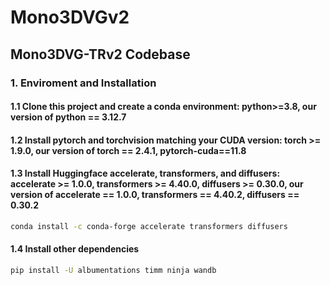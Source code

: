 # Mono3DVGv2

## Mono3DVG-TRv2 Codebase
### 1. Enviroment and Installation

#### 1.1 Clone this project and create a conda environment: python>=3.8, our version of python == 3.12.7

#### 1.2 Install pytorch and torchvision matching your CUDA version: torch >= 1.9.0, our version of torch == 2.4.1, pytorch-cuda==11.8

#### 1.3 Install Huggingface accelerate, transformers, and diffusers: accelerate >= 1.0.0, transformers >= 4.40.0, diffusers >= 0.30.0, our version of accelerate == 1.0.0, transformers == 4.40.2, diffusers == 0.30.2

```bash
conda install -c conda-forge accelerate transformers diffusers
```

#### 1.4 Install other dependencies

```bash
pip install -U albumentations timm ninja wandb
```
